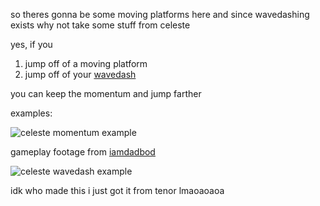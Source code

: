 so theres gonna be some moving platforms here and since wavedashing exists why not take some stuff from celeste

yes, if you
1. jump off of a moving platform
2. jump off of your [wavedash]("Wavedash".md)

you can keep the momentum and jump farther

examples:

![celeste momentum example](/img/movement/momentum/celeste-momentum-block.gif)

gameplay footage from [iamdadbod](https://youtu.be/sYn684qEFV0?si=a2KLQRI2eTbX6CF3)

![celeste wavedash example](/img/movement/momentum/celeste-wavedash.gif)

idk who made this i just got it from tenor lmaoaoaoa
